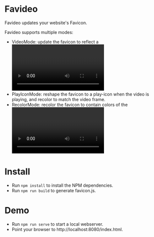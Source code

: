 # Favideo

Favideo updates your website's Favicon.

Favideo supports multiple modes:
* VideoMode: update the favicon to reflect a <video>'s frame.
* PlayIconMode: reshape the favicon to a play-icon when the video is playing, and recolor to match the video frame.
* RecolorMode: recolor the favicon to contain colors of the <video> frame.

# Install
* Run `npm install` to install the NPM dependencies.
* Run `npm run build` to generate favicon.js.

# Demo
* Run `npm run serve` to start a local webserver.
* Point your browser to http://localhost:8080/index.html.